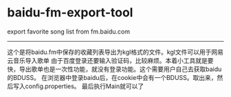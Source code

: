 # baidu-fm-export-tool
export favorite song list from fm.baidu.com

---

这个是将baidu.fm中保存的收藏列表导出为kgl格式的文件。kgl文件可以用于网易云音乐导入歌单
由于百度登录还要输入验证码，比较麻烦。本着小工具就是要快，导出歌单也是一次性功能，就没有登录功能。这个需要用户自己去获取baidu的BDUSS。
在浏览器中登录baidu后，在cookie中会有一个BDUSS。取出来，然后写入config.properties。
最后执行Main就可以了
